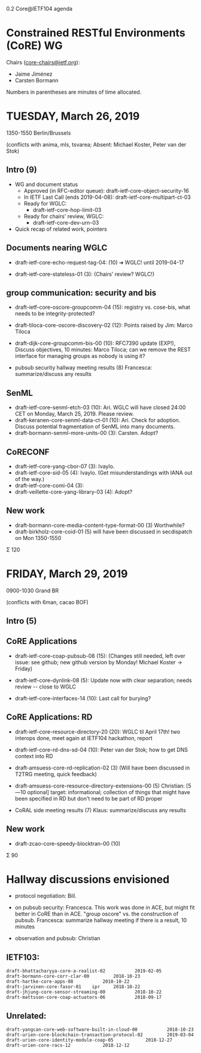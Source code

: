 0.2 Core@IETF104 agenda

# Constrained RESTful Environments (CoRE) WG

Chairs (core-chairs@ietf.org):

* Jaime Jiménez
* Carsten Bormann

Numbers in parentheses are minutes of time allocated.

# TUESDAY, March 26, 2019
1350-1550 Berlin/Brussels

(conflicts with anima, mls, tsvarea;
Absent: Michael Koster, Peter van der Stok)

## Intro (9)

  * WG and document status
     * Approved (in RFC-editor queue): 	draft-ietf-core-object-security-16
     * In IETF Last Call (ends 2019-04-08): 	draft-ietf-core-multipart-ct-03
     * Ready for WGLC:
       * draft-ietf-core-hop-limit-03
     * Ready for chairs' review, WGLC:
       * draft-ietf-core-dev-urn-03
  * Quick recap of related work, pointers

## Documents nearing WGLC

* draft-ietf-core-echo-request-tag-04: (10)
➔ WGLC! until 2019-04-17

* draft-ietf-core-stateless-01 (3): (Chairs' review? WGLC!)

## group communication: security and bis

* draft-ietf-core-oscore-groupcomm-04 (15): registry vs. cose-bis, what needs to be integrity-protected?
* draft-tiloca-core-oscore-discovery-02 (12): Points raised by Jim: Marco Tiloca

* draft-dijk-core-groupcomm-bis-00 (10): RFC7390 update (EXP!),
Discuss objectives, 10 minutes: Marco Tiloca; can we remove the REST
interface for managing groups as nobody is using it?

* pubsub security hallway meeting results (8) Francesca: summarize/discuss any results


## SenML

* draft-ietf-core-senml-etch-03 (10): Ari. WGLC will have closed 24:00 CET on Monday, March 25, 2019.  Please review.
* draft-keranen-core-senml-data-ct-01 (10): Ari.  Check for adoption.
Discuss potential fragmentation of SenML into many documents.
* draft-bormann-senml-more-units-00 (3): Carsten.  Adopt?

## CoRECONF

* draft-ietf-core-yang-cbor-07 (3): Ivaylo.
* draft-ietf-core-sid-05 (4): Ivaylo. (Get misunderstandings with IANA out of the way.)
* draft-ietf-core-comi-04 (3): 
* draft-veillette-core-yang-library-03 (4): Adopt?

## New work

* draft-bormann-core-media-content-type-format-00 (3) Worthwhile?
* draft-birkholz-core-coid-01 (5) will have been discussed in secdispatch on Mon 1350-1550


Σ 120

# FRIDAY, March 29, 2019
0900-1030 Grand BR

(conflicts with 6man, cacao BOF)

## Intro (5)

## CoRE Applications

* draft-ietf-core-coap-pubsub-08 (15):
(Changes still needed, left over issue: see github; new github version
by Monday! Michael Koster -> Friday)

* draft-ietf-core-dynlink-08 (5): Update now with clear separation; needs review -- close to WGLC

* draft-ietf-core-interfaces-14 (10): Last call for burying?

## CoRE Applications: RD

* draft-ietf-core-resource-directory-20 (20): WGLC til April 17th!
two interops done, meet again at IETF104 hackathon, report

* draft-ietf-core-rd-dns-sd-04 (10): Peter van der Stok; how to get DNS context into RD

* draft-amsuess-core-rd-replication-02 (3)
(Will have been discussed in T2TRG meeting, quick feedback)
* draft-amsuess-core-resource-directory-extensions-00 (5) Christian: \[5—10 optional]
target: informational; collection of things that might have been
specified in RD but don't need to be part of RD proper

* CoRAL side meeting results (7) Klaus: summarize/discuss any results

## New work

* draft-zcao-core-speedy-blocktran-00 (10)

Σ 90

# Hallway discussions envisioned

* protocol negotiation: Bill.
* on pubsub security: Francesca.
This work was done in ACE, but might fit better in CoRE than in ACE.
"group oscore" vs. the construction of pubsub.
Francesca: summarize hallway meeting if there is a result, 10 minutes

* observation and pubsub: Christian

## IETF103:
	draft-bhattacharyya-core-a-realist-02			2019-02-05
	draft-bormann-core-corr-clar-00			2018-10-23
	draft-hartke-core-apps-08			2018-10-22
	draft-jarvinen-core-fasor-01	ipr		2018-10-22
	draft-jhjung-core-sensor-streaming-00			2018-10-22
	draft-mattsson-core-coap-actuators-06			2018-09-17

## Unrelated:
	draft-yangcan-core-web-software-built-in-cloud-00			2018-10-23
	draft-urien-core-blockchain-transaction-protocol-02			2019-03-04
	draft-urien-core-identity-module-coap-05			2018-12-27
	draft-urien-core-racs-12			2018-12-12
